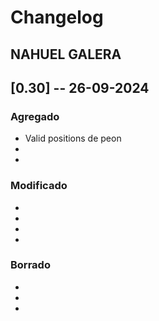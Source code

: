 # Changelog

## NAHUEL GALERA

## [0.30] -- 26-09-2024

### Agregado
-   Valid positions de peon
-   
-   

### Modificado
-   
-   
-   
-   

### Borrado
-   
- 
- 
